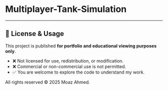 # Multiplayer-Tank-Simulation
---

## 📜 License & Usage

This project is published **for portfolio and educational viewing purposes only**.  
- ❌ Not licensed for use, redistribution, or modification.  
- ❌ Commercial or non-commercial use is not permitted.  
- ✅ You are welcome to explore the code to understand my work.  

All rights reserved © 2025 Moaz Ahmed.
